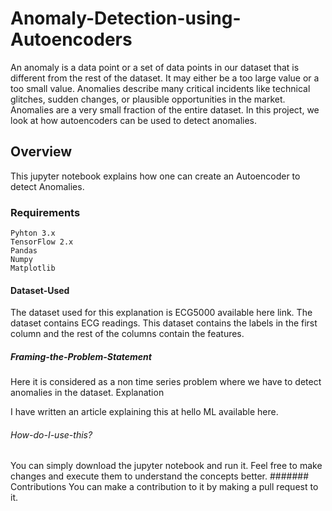 # Anomaly-Detection-using-Autoencoders

An anomaly is a data point or a set of data points in our dataset that is different from the rest of the dataset. It may either be a too large value or a too small value. Anomalies describe many critical incidents like technical glitches, sudden changes, or plausible opportunities in the market. Anomalies are a very small fraction of the entire dataset. In this project, we look at how autoencoders can be used to detect anomalies.

## Overview

This jupyter notebook explains how one can create an Autoencoder to detect Anomalies.
### Requirements

    Pyhton 3.x
    TensorFlow 2.x
    Pandas
    Numpy
    Matplotlib
#### Dataset-Used

The dataset used for this explanation is ECG5000 available here link. The dataset contains ECG readings. This dataset contains the labels in the first column and the rest of the columns contain the features.
##### Framing-the-Problem-Statement

Here it is considered as a non time series problem where we have to detect anomalies in the dataset.
Explanation

I have written an article explaining this at hello ML available here.
###### How-do-I-use-this?

You can simply download the jupyter notebook and run it. Feel free to make changes and execute them to understand the concepts better.
####### Contributions
You can make a contribution to it by making a pull request to it.
